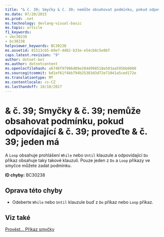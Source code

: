 ```yaml
---
title: "& č. 39; Smyčky & č. 39; nemůže obsahovat podmínku, pokud odpovídající & č. 39; proveďte & č. 39; jeden má"
ms.date: 07/20/2015
ms.prod: .net
ms.technology: devlang-visual-basic
ms.topic: article
f1_keywords:
- vbc30238
- bc30238
helpviewer_keywords: BC30238
ms.assetid: 81513cb5-69e7-4d62-b33e-e54cb8c5e8bf
caps.latest.revision: "9"
author: dotnet-bot
ms.author: dotnetcontent
ms.openlocfilehash: a6740f97986d89e284d998518e503aa5956b6080
ms.sourcegitcommit: bd1ef61f4bb794b25383d3d72e71041a5ced172e
ms.translationtype: MT
ms.contentlocale: cs-CZ
ms.lasthandoff: 10/18/2017
---
```

# <a name="39loop39-cannot-have-a-condition-if-matching-39do39-has-one"></a>& č. 39; Smyčky & č. 39; nemůže obsahovat podmínku, pokud odpovídající & č. 39; proveďte & č. 39; jeden má
A `Loop` obsahuje prohlášení `While` nebo `Until` klauzule a odpovídající `Do` příkaz obsahuje taky takové klauzuli. Pouze jeden z `Do` a `Loop` příkazy ve smyčce můžete zadat podmínku.  
  
 **ID chyby:** BC30238  
  
## <a name="to-correct-this-error"></a>Oprava této chyby  
  
-   Odeberte `While` nebo `Until` klauzule buď z `Do` příkaz nebo `Loop` příkaz.  
  
## <a name="see-also"></a>Viz také  
 [Provést... Příkaz smyčky](../../visual-basic/language-reference/statements/do-loop-statement.md)
